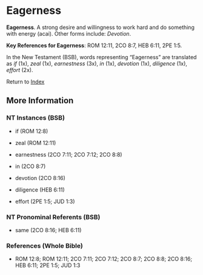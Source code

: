# Eagerness
**Eagerness**. 
A strong desire and willingness to work hard and do something with energy (acai). 
Other forms include: 
*Devotion*. 


**Key References for Eagerness**: 
ROM 12:11, 2CO 8:7, HEB 6:11, 2PE 1:5. 




In the New Testament (BSB), words representing “Eagerness” are translated as 
*if* (1x), *zeal* (1x), *earnestness* (3x), *in* (1x), *devotion* (1x), *diligence* (1x), *effort* (2x). 


Return to [Index](00-Index.md)

## More Information

### NT Instances (BSB)

* if (ROM 12:8)

* zeal (ROM 12:11)

* earnestness (2CO 7:11; 2CO 7:12; 2CO 8:8)

* in (2CO 8:7)

* devotion (2CO 8:16)

* diligence (HEB 6:11)

* effort (2PE 1:5; JUD 1:3)



### NT Pronominal Referents (BSB)

* same (2CO 8:16; HEB 6:11)



### References (Whole Bible)

* ROM 12:8; ROM 12:11; 2CO 7:11; 2CO 7:12; 2CO 8:7; 2CO 8:8; 2CO 8:16; HEB 6:11; 2PE 1:5; JUD 1:3



